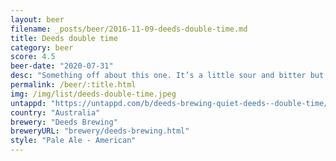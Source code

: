 ```yaml
---
layout: beer
filename: _posts/beer/2016-11-09-deeds-double-time.md
title: Deeds double time
category: beer
score: 4.5
beer-date: "2020-07-31"
desc: "Something off about this one. It’s a little sour and bitter but without much to make me want it"
permalink: /beer/:title.html
img: /img/list/deeds-double-time.jpeg
untappd: "https://untappd.com/b/deeds-brewing-quiet-deeds--double-time/3103751"
country: "Australia"
brewery: "Deeds Brewing"
breweryURL: "brewery/deeds-brewing.html"
style: "Pale Ale - American"
---
```

